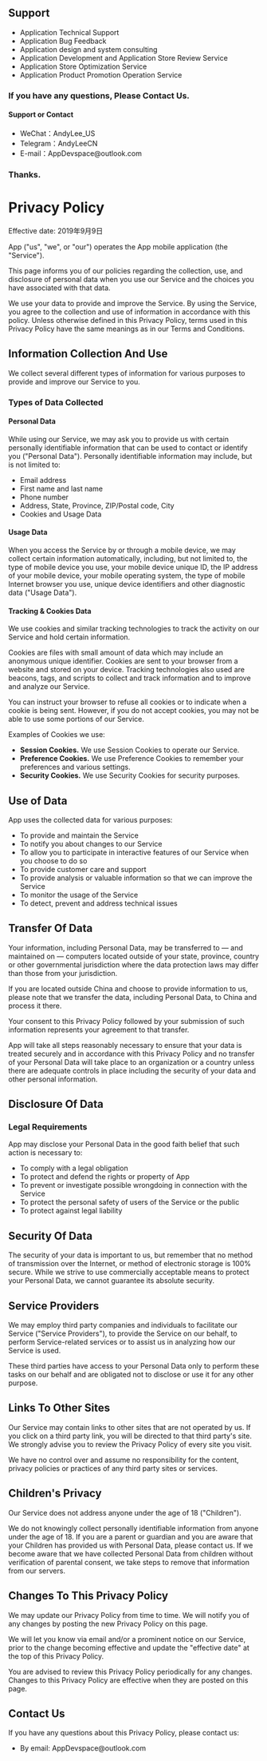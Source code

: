 ## Support

<ul>
    <li>Application Technical Support</li>
    <li>Application Bug Feedback</li>
    <li>Application design and system consulting</li>
    <li>Application Development and Application Store Review Service</li>
    <li>Application Store Optimization Service</li>
    <li>Application Product Promotion Operation Service</li>
</ul>

### If you have any questions, Please Contact Us.
#### Support or Contact

<ul>
    <li>WeChat：AndyLee_US</li>
    <li>Telegram：AndyLeeCN</li>
    <li>E-mail：AppDevspace@outlook.com</li>
</ul>

### Thanks.

<h1>Privacy Policy</h1> <p>Effective date: 2019年9月9日</p> <p>App ("us", "we", or "our") operates the App mobile application (the "Service").</p> <p>This page informs you of our policies regarding the collection, use, and disclosure of personal data when you use our Service and the choices you have associated with that data.</p> <p>We use your data to provide and improve the Service. By using the Service, you agree to the collection and use of information in accordance with this policy. Unless otherwise defined in this Privacy Policy, terms used in this Privacy Policy have the same meanings as in our Terms and Conditions.</p> <h2>Information Collection And Use</h2> <p>We collect several different types of information for various purposes to provide and improve our Service to you.</p> <h3>Types of Data Collected</h3> <h4>Personal Data</h4> <p>While using our Service, we may ask you to provide us with certain personally identifiable information that can be used to contact or identify you ("Personal Data"). Personally identifiable information may include, but is not limited to:</p> <ul>
<li>Email address</li><li>First name and last name</li><li>Phone number</li><li>Address, State, Province, ZIP/Postal code, City</li><li>Cookies and Usage Data</li>
</ul> <h4>Usage Data</h4> <p>When you access the Service by or through a mobile device, we may collect certain information automatically, including, but not limited to, the type of mobile device you use, your mobile device unique ID, the IP address of your mobile device, your mobile operating system, the type of mobile Internet browser you use, unique device identifiers and other diagnostic data ("Usage Data").</p> <h4>Tracking & Cookies Data</h4>
<p>We use cookies and similar tracking technologies to track the activity on our Service and hold certain information.</p>
<p>Cookies are files with small amount of data which may include an anonymous unique identifier. Cookies are sent to your browser from a website and stored on your device. Tracking technologies also used are beacons, tags, and scripts to collect and track information and to improve and analyze our Service.</p>
<p>You can instruct your browser to refuse all cookies or to indicate when a cookie is being sent. However, if you do not accept cookies, you may not be able to use some portions of our Service.</p>
<p>Examples of Cookies we use:</p>
<ul> <li><strong>Session Cookies.</strong> We use Session Cookies to operate our Service.</li> <li><strong>Preference Cookies.</strong> We use Preference Cookies to remember your preferences and various settings.</li> <li><strong>Security Cookies.</strong> We use Security Cookies for security purposes.</li>
</ul> <h2>Use of Data</h2> <p>App uses the collected data for various purposes:</p> <ul> <li>To provide and maintain the Service</li> <li>To notify you about changes to our Service</li> <li>To allow you to participate in interactive features of our Service when you choose to do so</li> <li>To provide customer care and support</li> <li>To provide analysis or valuable information so that we can improve the Service</li> <li>To monitor the usage of the Service</li> <li>To detect, prevent and address technical issues</li>
</ul> <h2>Transfer Of Data</h2>
<p>Your information, including Personal Data, may be transferred to — and maintained on — computers located outside of your state, province, country or other governmental jurisdiction where the data protection laws may differ than those from your jurisdiction.</p>
<p>If you are located outside China and choose to provide information to us, please note that we transfer the data, including Personal Data, to China and process it there.</p>
<p>Your consent to this Privacy Policy followed by your submission of such information represents your agreement to that transfer.</p>
<p>App will take all steps reasonably necessary to ensure that your data is treated securely and in accordance with this Privacy Policy and no transfer of your Personal Data will take place to an organization or a country unless there are adequate controls in place including the security of your data and other personal information.</p> <h2>Disclosure Of Data</h2> <h3>Legal Requirements</h3>
<p>App may disclose your Personal Data in the good faith belief that such action is necessary to:</p>
<ul> <li>To comply with a legal obligation</li> <li>To protect and defend the rights or property of App</li> <li>To prevent or investigate possible wrongdoing in connection with the Service</li> <li>To protect the personal safety of users of the Service or the public</li> <li>To protect against legal liability</li>
</ul> <h2>Security Of Data</h2>
<p>The security of your data is important to us, but remember that no method of transmission over the Internet, or method of electronic storage is 100% secure. While we strive to use commercially acceptable means to protect your Personal Data, we cannot guarantee its absolute security.</p> <h2>Service Providers</h2>
<p>We may employ third party companies and individuals to facilitate our Service ("Service Providers"), to provide the Service on our behalf, to perform Service-related services or to assist us in analyzing how our Service is used.</p>
<p>These third parties have access to your Personal Data only to perform these tasks on our behalf and are obligated not to disclose or use it for any other purpose.</p> <h2>Links To Other Sites</h2>
<p>Our Service may contain links to other sites that are not operated by us. If you click on a third party link, you will be directed to that third party's site. We strongly advise you to review the Privacy Policy of every site you visit.</p>
<p>We have no control over and assume no responsibility for the content, privacy policies or practices of any third party sites or services.</p> <h2>Children's Privacy</h2>
<p>Our Service does not address anyone under the age of 18 ("Children").</p>
<p>We do not knowingly collect personally identifiable information from anyone under the age of 18. If you are a parent or guardian and you are aware that your Children has provided us with Personal Data, please contact us. If we become aware that we have collected Personal Data from children without verification of parental consent, we take steps to remove that information from our servers.</p> <h2>Changes To This Privacy Policy</h2>
<p>We may update our Privacy Policy from time to time. We will notify you of any changes by posting the new Privacy Policy on this page.</p>
<p>We will let you know via email and/or a prominent notice on our Service, prior to the change becoming effective and update the "effective date" at the top of this Privacy Policy.</p>
<p>You are advised to review this Privacy Policy periodically for any changes. Changes to this Privacy Policy are effective when they are posted on this page.</p> <h2>Contact Us</h2>
<p>If you have any questions about this Privacy Policy, please contact us:</p>
<ul> <li>By email: AppDevspace@outlook.com</li> </ul>
